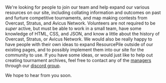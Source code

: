 We're looking for people to join our team and help expand our various resources on our site, including collating information and outcomes on past and furture competitive tournaments, and map making contests from Overcast, Stratus, and Avicus Network. Volunteers are not required to be *super* active, but must be able to work in a small team, have some knowledge of HTML, CSS, and JSON, and know a little about the history of Overcast, Stratus, or Avicus Network. We would also be really happy to have people with their own ideas to expand ResourcePile outside of our existing pages, and to possibly implement them into our site for the community to use. If you have some ideas, or would just like to help out creating tournament archives, feel free to contact any of the [managers](https://mcresourcepile.github.io/staff) through our [discord group](https://discord.gg/ygNgxKj).

We hope to hear from you soon.